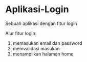 # Aplikasi-Login
Sebuah aplikasi dengan fitur login

Alur fitur login:
1. memasukan email dan password
2. memvalidasi masukan
3. menampilkan halaman home
